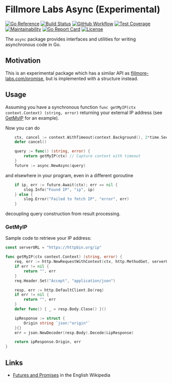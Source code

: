 # Fillmore Labs Async (Experimental)

[![Go Reference](https://pkg.go.dev/badge/fillmore-labs.com/exp/async.svg)](https://pkg.go.dev/fillmore-labs.com/exp/async)
[![Build Status](https://badge.buildkite.com/06fc8f7bdcfc5c380ea0c7c8bb92a7cee8b1676b841f3c65c8.svg)](https://buildkite.com/fillmore-labs/async-exp)
[![GitHub Workflow](https://github.com/fillmore-labs/exp-async/actions/workflows/test.yml/badge.svg?branch=main)](https://github.com/fillmore-labs/async-exp/actions/workflows/test.yml)
[![Test Coverage](https://codecov.io/gh/fillmore-labs/async-exp/graph/badge.svg?token=GQUJA8PKJI)](https://codecov.io/gh/fillmore-labs/async-exp)
[![Maintainability](https://api.codeclimate.com/v1/badges/72fe9626fb821fc70251/maintainability)](https://codeclimate.com/github/fillmore-labs/async-exp/maintainability)
[![Go Report Card](https://goreportcard.com/badge/fillmore-labs.com/exp/async)](https://goreportcard.com/report/fillmore-labs.com/exp/async)
[![License](https://img.shields.io/github/license/fillmore-labs/exp-async)](https://www.apache.org/licenses/LICENSE-2.0)

The `async` package provides interfaces and utilities for writing asynchronous code in Go.

## Motivation

This is an experimental package which has a similar API as
[fillmore-labs.com/promise](https://pkg.go.dev/fillmore-labs.com/promise), but is implemented with a structure instead.

## Usage

Assuming you have a synchronous function `func getMyIP(ctx context.Context) (string, error)` returning your external IP
address (see [GetMyIP](#getmyip) for an example).

Now you can do

```go
	ctx, cancel := context.WithTimeout(context.Background(), 2*time.Second)
	defer cancel()

	query := func() (string, error) {
		return getMyIP(ctx) // Capture context with timeout
	}
	future := async.NewAsync(query)
```

and elsewhere in your program, even in a different goroutine

```go
	if ip, err := future.Await(ctx); err == nil {
		slog.Info("Found IP", "ip", ip)
	} else {
		slog.Error("Failed to fetch IP", "error", err)
	}
```

decoupling query construction from result processing.

### GetMyIP

Sample code to retrieve your IP address:

```go
const serverURL = "https://httpbin.org/ip"

func getMyIP(ctx context.Context) (string, error) {
	req, err := http.NewRequestWithContext(ctx, http.MethodGet, serverURL, nil)
	if err != nil {
		return "", err
	}
	req.Header.Set("Accept", "application/json")

	resp, err := http.DefaultClient.Do(req)
	if err != nil {
		return "", err
	}
	defer func() { _ = resp.Body.Close() }()

	ipResponse := struct {
		Origin string `json:"origin"`
	}{}
	err = json.NewDecoder(resp.Body).Decode(&ipResponse)

	return ipResponse.Origin, err
}
```

## Links

- [Futures and Promises](https://en.wikipedia.org/wiki/Futures_and_promises) in the English Wikipedia
